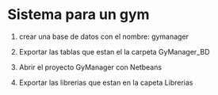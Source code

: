 # Sistema para un gym

1. crear una base de datos con el nombre: gymanager

2. Exportar las tablas que estan el la carpeta GyManager_BD

3. Abrir el proyecto GyManager con Netbeans

4. Exportar las librerias que estan en la capeta Librerias